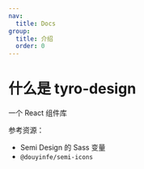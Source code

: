 ```yaml
---
nav:
  title: Docs
group:
  title: 介绍
  order: 0
---
```


# 什么是 tyro-design

一个 React 组件库

参考资源：

- Semi Design 的 Sass 变量
- `@douyinfe/semi-icons`
